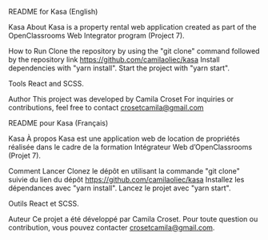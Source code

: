 README for Kasa (English)

Kasa
About
Kasa is a property rental web application created as part of the OpenClassrooms Web Integrator program (Project 7).

How to Run
Clone the repository by using the "git clone" command followed by the repository link https://github.com/camilaoliec/kasa
Install dependencies with "yarn install".
Start the project with "yarn start".

Tools
React and SCSS.

Author
This project was developed by Camila Croset
For inquiries or contributions, feel free to contact crosetcamila@gmail.com

README pour Kasa (Français)

Kasa
À propos
Kasa est une application web de location de propriétés réalisée dans le cadre de la formation Intégrateur Web d’OpenClassrooms (Projet 7).

Comment Lancer
Clonez le dépôt en utilisant la commande "git clone" suivie du lien du dépôt https://github.com/camilaoliec/kasa
Installez les dépendances avec "yarn install".
Lancez le projet avec "yarn start".

Outils
React et SCSS.

Auteur
Ce projet a été développé par Camila Croset. Pour toute question ou contribution, vous pouvez contacter crosetcamila@gmail.com.

